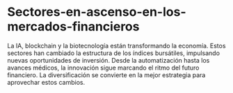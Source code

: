 # Sectores-en-ascenso-en-los-mercados-financieros
La IA, blockchain y la biotecnología están transformando la economía. Estos sectores han cambiado la estructura de los índices bursátiles, impulsando nuevas oportunidades de inversión. Desde la automatización hasta los avances médicos, la innovación sigue marcando el ritmo del futuro financiero. La diversificación se convierte en la mejor estrategia para aprovechar estos cambios.
